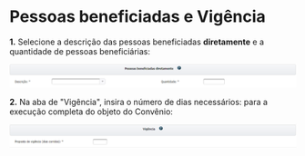# Pessoas beneficiadas e Vigência

**1.** Selecione a descrição das pessoas beneficiadas **diretamente** e a quantidade de pessoas beneficiárias:

![](<../../../../.gitbook/assets/image (68) (1).png>)


**2.** Na aba de "Vigência", insira o número de dias necessários: para a execução completa do objeto do Convênio:

![](<../../../../.gitbook/assets/image (159).png>)
